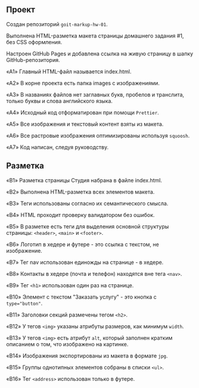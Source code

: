 ## Проект

Создан репозиторий `goit-markup-hw-01`.

Выполнена HTML-разметка макета страницы домашнего задания #1, без CSS оформления.

Настроен GitHub Pages и добавлена ссылка на живую страницу в шапку GitHub-репозитория.

«A1» Главный HTML-файл называется index.html.

«A2» В корне проекта есть папка images с изображениями.

«A3» В названиях файлов нет заглавных букв, пробелов и транслита, только буквы и слова английского языка.

«A4» Исходный код отформатирован при помощи `Prettier`.

«A5» Все изображения и текстовый контент взяты из макета.

«A6» Все растровые изображения оптимизированы используя `squoosh`.

«A7» Код написан, следуя руководству.

## Разметка

«B1» Разметка страницы Студия набрана в файле index.html.

«B2» Выполнена HTML-разметка всех элементов макета.

«B3» Теги использованы согласно их семантического смысла.

«B4» HTML проходит проверку валидатором без ошибок.

«B5» В разметке есть теги для выделения основной структуры страницы: `<header>`, `<main>` и `<footer>`.

«B6» Логотип в хедере и футере - это ссылка с текстом, не изображение.

«B7» Тег nav использован единожды на странице - в хедере.

«B8» Контакты в хедере (почта и телефон) находятся вне тега `<nav>`.

«B9» Тег `<h1>` использован один раз на странице.

«B10» Элемент с текстом "Заказать услугу" - это кнопка с `type="button"`.

«B11» Заголовки секций размечены тегом `<h2>`.

«B12» У тегов `<img>` указаны атрибуты размеров, как минимум `width`.

«B13» У тегов `<img>` есть атрибут `alt`, который заполнен кратким описанием о том, что изображено на картинке.

«B14» Изображения экспортированы из макета в формате `jpg`.

«B15» Группы однотипных элементов собраны в списки `<ul>`.

«B16» Тег `<address>` использован только в футере.
